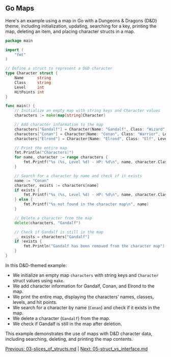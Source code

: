 ## Go Maps

Here's an example using a map in Go with a Dungeons & Dragons (D&D) theme, including initialization, updating, searching for a key, printing the map, deleting an item, and placing character structs in a map.

```go
package main

import (
    "fmt"
)

// Define a struct to represent a D&D character
type Character struct {
    Name      string
    Class     string
    Level     int
    HitPoints int
}

func main() {
    // Initialize an empty map with string keys and Character values
    characters := make(map[string]Character)

    // Add character information to the map
    characters["Gandalf"] = Character{Name: "Gandalf", Class: "Wizard", Level: 10, HitPoints: 80}
    characters["Conan"] = Character{Name: "Conan", Class: "Warrior", Level: 8, HitPoints: 120}
    characters["Elrond"] = Character{Name: "Elrond", Class: "Elf", Level: 12, HitPoints: 95}

    // Print the entire map
    fmt.Println("Characters:")
    for name, character := range characters {
        fmt.Printf("%s (%s, Level %d) - HP: %d\n", name, character.Class, character.Level, character.HitPoints)
    }

    // Search for a character by name and check if it exists
    name := "Conan"
    character, exists := characters[name]
    if exists {
        fmt.Printf("%s (%s, Level %d) - HP: %d\n", name, character.Class, character.Level, character.HitPoints)
    } else {
        fmt.Printf("%s not found in the character map\n", name)
    }

    // Delete a character from the map
    delete(characters, "Gandalf")

    // Check if Gandalf is still in the map
    _, exists = characters["Gandalf"]
    if !exists {
        fmt.Println("Gandalf has been removed from the character map")
    }
}
```

In this D&D-themed example:

- We initialize an empty map `characters` with string keys and `Character` struct values using `make`.
- We add character information for Gandalf, Conan, and Elrond to the map.
- We print the entire map, displaying the characters' names, classes, levels, and hit points.
- We search for a character by name (`Conan`) and check if it exists in the map.
- We delete a character (`Gandalf`) from the map.
- We check if Gandalf is still in the map after deletion.

This example demonstrates the use of maps with D&D character data, including searching, deleting, and printing the map contents.

[Previous: 03-slices_of_structs.md](03-slices_of_structs.md) | [Next: 05-struct_vs_interface.md](05-struct_vs_interface.md)
